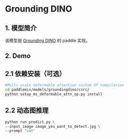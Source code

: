 # Grounding DINO

## 1. 模型简介

该模型是 [Grounding DINO](https://arxiv.org/abs/2303.05499) 的 paddle 实现。


## 2. Demo

## 2.1 依赖安装（可选）
```bash
#Multi-scale deformable attention custom OP compilation
cd paddlemix/models/groundingdino/csrc/
python setup_ms_deformable_attn_op.py install

```
## 2.2 动态图推理
```bash
python run_predict.py \
--input_image image_you_want_to_detect.jpg \
--prompt "cat"
```
